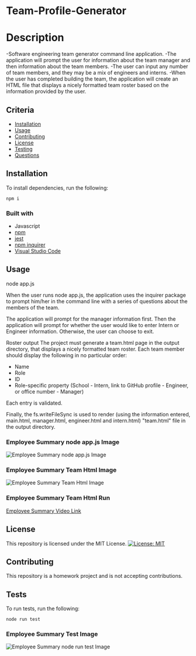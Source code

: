 # Team-Profile-Generator

# Description
-Software engineering team generator command line application. 
-The application will prompt the user for information about the team manager and then information about the team members. 
-The user can input any number of team members, and they may be a mix of engineers and interns. 
-When the user has completed building the team, the application will create an HTML file that displays a nicely formatted team roster based on the information provided by the user. 

## Criteria
* [Installation](#Installation)
* [Usage](#Usage)
* [Contributing](#Contributing)
* [License](#license)
* [Testing](#testing)
* [Questions](#questions)



## Installation

To install dependencies, run the following:

```
npm i
```
### Built with
* Javascript
* [npm](https://nodejs.org/en/)
* [jest](https://jestjs.io/docs/en/cli)
* [npm inquirer](https://www.npmjs.com/package/inquirer)
* [Visual Studio Code](code.visualstudio.com)

## Usage

node app.js

When the user runs node app.js, the application uses the inquirer package to prompt him/her in the command line with a series of questions about the members of the team.

The application will prompt for the manager information first.  Then the application will prompt for whether the user would like to enter Intern or Engineer information.  Otherwise, the user can choose to exit.  

Roster output
The project must generate a team.html page in the output directory, that displays a nicely formatted team roster. Each team member should display the following in no particular order:
* Name
* Role
* ID
* Role-specific property (School - Intern, link to GitHub profile - Engineer, or office number - Manager)

Each entry is validated.

Finally, the fs.writeFileSync is used to render (using the information entered, main.html, manager.html, engineer.html and intern.html) "team.html" file in the output directory.

### Employee Summary node app.js Image
![Employee Summary node app.js Image](./Employee-Summary-snapshot.PNG)


### Employee Summary Team Html Image
![Employee Summary Team Html Image](./Employee-Summary-html-output.PNG)


### Employee Summary Team Html Run
[Employee Summary Video Link](https://drive.google.com/file/d/1Si1Zc_tUk_P-ihOjGY-a27yIQTYs0bsd/view?usp=sharing)


## License

This repository is licensed under the MIT License.
[![License: MIT](https://img.shields.io/badge/License-MIT-yellow.svg)](https://opensource.org/licenses/MIT)


## Contributing

This repository is a homework project and is not accepting contributions.


## Tests

To run tests, run the following:
```
node run test
```
### Employee Summary Test Image
![Employee Summary node run test Image](./Employee-Summary-npm-run-test.PNG)
